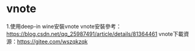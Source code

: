 # vnote
1.使用deep-in wine安裝vnote
vnote安裝參考：https://blog.csdn.net/qq_25987491/article/details/81364461
vnote下載資源：https://gitee.com/wszqkzqk
